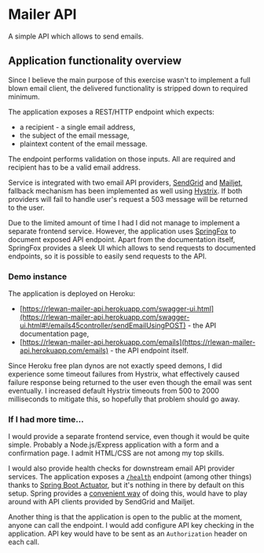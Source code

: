# Mailer API

A simple API which allows to send emails.

## Application functionality overview

Since I believe the main purpose of this exercise wasn't to implement a full blown email client, the delivered functionality is stripped down to required minimum.

The application exposes a REST/HTTP endpoint which expects:
- a recipient - a single email address,
- the subject of the email message,
- plaintext content of the email message.    

The endpoint performs validation on those inputs. All are required and recipient has to be a valid email address.

Service is integrated with two email API providers, [SendGrid](https://sendgrid.com/) and [Mailjet](https://www.mailjet.com/), fallback mechanism has been implemented as well using [Hystrix](https://github.com/Netflix/Hystrix). If both providers will fail to handle user's request a 503 message will be returned to the user.

Due to the limited amount of time I had I did not manage to implement a separate frontend service. However, the application uses [SpringFox](http://springfox.github.io/springfox/) to document exposed API endpoint. Apart from the documentation itself, SpringFox provides a sleek UI which allows to send requests to documented endpoints, so it is possible to easily send requests to the API.

### Demo instance

The application is deployed on Heroku:
- [https://rlewan-mailer-api.herokuapp.com/swagger-ui.html](https://rlewan-mailer-api.herokuapp.com/swagger-ui.html#!/emails45controller/sendEmailUsingPOST) - the API documentation page,
- [https://rlewan-mailer-api.herokuapp.com/emails](https://rlewan-mailer-api.herokuapp.com/emails) - the API endpoint itself.

Since Heroku free plan dynos are not exactly speed demons, I did experience some timeout failures from Hystrix, what effectively caused failure response being returned to the user even though the email was sent eventually. I increased default Hystrix timeouts from 500 to 2000 milliseconds to mitigate this, so hopefully that problem should go away.    

### If I had more time...

I would provide a separate frontend service, even though it would be quite simple. Probably a Node.js/Express application with a form and a confirmation page. I admit HTML/CSS are not among my top skills.

I would also provide health checks for downstream email API provider services. The application exposes a [`/health`](https://rlewan-mailer-api.herokuapp.com/health) endpoint (among other things) thanks to [Spring Boot Actuator](https://docs.spring.io/spring-boot/docs/current/reference/htmlsingle/#production-ready), but it's nothing in there by default on this setup. Spring provides a [convenient way](https://docs.spring.io/spring-boot/docs/current/reference/html/production-ready-endpoints.html#production-ready-health) of doing this, would have to play around with API clients provided by SendGrid and Mailjet.

Another thing is that the application is open to the public at the moment, anyone can call the endpoint. I would add configure API key checking in the application. API key would have to be sent as an `Authorization` header on each call.
